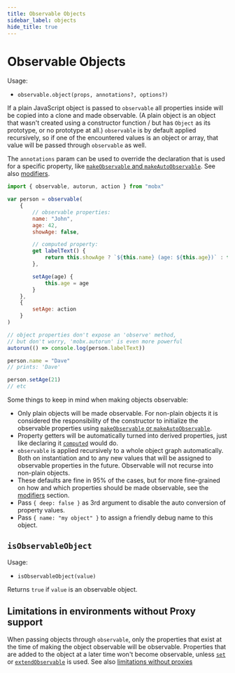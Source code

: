 ```yaml
---
title: Observable Objects
sidebar_label: objects
hide_title: true
---
```


<script async type="text/javascript" src="//cdn.carbonads.com/carbon.js?serve=CEBD4KQ7&placement=mobxjsorg" id="_carbonads_js"></script>

# Observable Objects

Usage:

-   `observable.object(props, annotations?, options?)`

If a plain JavaScript object is passed to `observable` all properties inside will be copied into a clone and made observable.
(A plain object is an object that wasn't created using a constructor function / but has `Object` as its prototype, or no prototype at all.)
`observable` is by default applied recursively, so if one of the encountered values is an object or array, that value will be passed through `observable` as well.

The `annotations` param can be used to override the declaration that is used for a specific property, like [`makeObservable` and `makeAutoObservable`](observable.md). See also [modifiers](modifiers.md).

```javascript
import { observable, autorun, action } from "mobx"

var person = observable(
    {
        // observable properties:
        name: "John",
        age: 42,
        showAge: false,

        // computed property:
        get labelText() {
            return this.showAge ? `${this.name} (age: ${this.age})` : this.name
        },

        setAge(age) {
            this.age = age
        }
    },
    {
        setAge: action
    }
)

// object properties don't expose an 'observe' method,
// but don't worry, 'mobx.autorun' is even more powerful
autorun(() => console.log(person.labelText))

person.name = "Dave"
// prints: 'Dave'

person.setAge(21)
// etc
```

Some things to keep in mind when making objects observable:

-   Only plain objects will be made observable. For non-plain objects it is considered the responsibility of the constructor to initialize the observable properties using [`makeObservable` or `makeAutoObservable`](observable.md).
-   Property getters will be automatically turned into derived properties, just like declaring it [`computed`](computed) would do.
-   `observable` is applied recursively to a whole object graph automatically. Both on instantiation and to any new values that will be assigned to observable properties in the future. Observable will not recurse into non-plain objects.
-   These defaults are fine in 95% of the cases, but for more fine-grained on how and which properties should be made observable, see the [modifiers](modifiers.md) section.
-   Pass `{ deep: false }` as 3rd argument to disable the auto conversion of property values.
-   Pass `{ name: "my object" }` to assign a friendly debug name to this object.

## `isObservableObject`

Usage:

-   `isObservableObject(value)`

Returns `true` if `value` is an observable object.

## Limitations in environments without Proxy support

When passing objects through `observable`, only the properties that exist at the time of making the object observable will be observable. Properties that are added to the object at a later time won't become observable, unless [`set`](object-api.md) or [`extendObservable`](extend-observable.md) is used. See also [limitations without proxies](../best/limitations-without-proxies.md)
